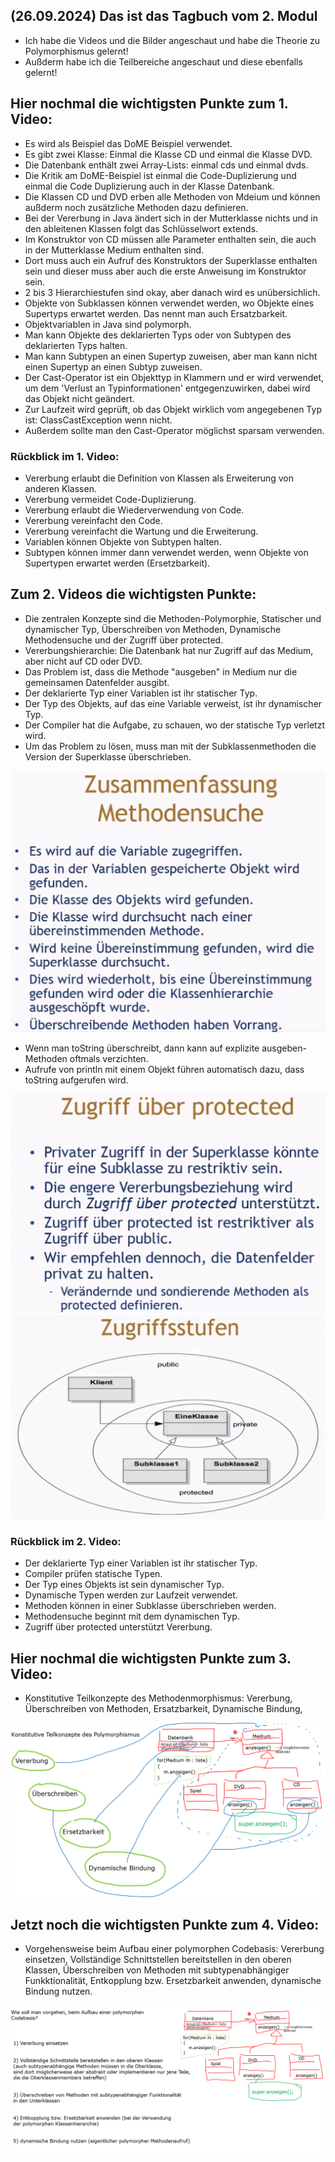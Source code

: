 ## (26.09.2024) Das ist das Tagbuch vom 2. Modul
- Ich habe die Videos und die Bilder angeschaut und habe die Theorie zu Polymorphismus gelernt!
- Außderm habe ich die Teilbereiche angeschaut und diese ebenfalls gelernt!

## Hier nochmal die wichtigsten Punkte zum 1. Video:
- Es wird als Beispiel das DoME Beispiel verwendet.
- Es gibt zwei Klasse: Einmal die Klasse CD und einmal die Klasse DVD.
- Die Datenbank enthält zwei Array-Lists: einmal cds und einmal dvds.
- Die Kritik am DoME-Beispiel ist einmal die Code-Duplizierung und einmal die Code Duplizierung auch in der Klasse Datenbank.
- Die Klassen CD und DVD erben alle Methoden von Mdeium und können außderm noch zusätzliche Methoden dazu definieren.
- Bei der Vererbung in Java ändert sich in der Mutterklasse nichts und in den ableitenen Klassen folgt das Schlüsselwort extends.
- Im Konstruktor von CD müssen alle Parameter enthalten sein, die auch in der Mutterklasse Medium enthalten sind.
- Dort muss auch ein Aufruf des Konstruktors der Superklasse enthalten sein und dieser muss aber auch die erste Anweisung im Konstruktor sein.
- 2 bis 3 Hierarchiestufen sind okay, aber danach wird es unübersichlich.
- Objekte von Subklassen können verwendet werden, wo Objekte eines Supertyps erwartet werden. Das nennt man auch Ersatzbarkeit.
- Objektvariablen in Java sind polymorph.
- Man kann Objekte des deklarierten Typs oder von Subtypen des deklarierten Typs halten.
- Man kann Subtypen an einen Supertyp zuweisen, aber man kann nicht einen Supertyp an einen Subtyp zuweisen.
- Der Cast-Operator ist ein Objekttyp in Klammern und er wird verwendet, um dem 'Verlust an Typinformationen' entgegenzuwirken, dabei wird das Objekt nicht geändert. 
- Zur Laufzeit wird geprüft, ob das Objekt wirklich vom angegebenen Typ ist: ClassCastException wenn nicht.
- Außerdem sollte man den Cast-Operator möglichst sparsam verwenden.

### Rückblick im 1. Video:
- Vererbung erlaubt die Definition von Klassen als Erweiterung von anderen Klassen.
- Vererbung vermeidet Code-Duplizierung.
- Vererbung erlaubt die Wiederverwendung von Code.
- Vererbung vereinfacht den Code.
- Vererbung vereinfacht die Wartung und die Erweiterung.
- Variablen können Objekte von Subtypen halten. 
- Subtypen können immer dann verwendet werden, wenn Objekte von Supertypen erwartet werden (Ersetzbarkeit).

## Zum 2. Videos die wichtigsten Punkte:
- Die zentralen Konzepte sind die Methoden-Polymorphie, Statischer und dynamischer Typ, Überschreiben von Methoden, Dynamische Methodensuche und der Zugriff über protected.
- Vererbungshierarchie: Die Datenbank hat nur Zugriff auf das Medium, aber nicht auf CD oder DVD.
- Das Problem ist, dass die Methode "ausgeben" in Medium nur die gemeinsamen Datenfelder ausgibt.
- Der deklarierte Typ einer Variablen ist ihr statischer Typ.
- Der Typ des Objekts, auf das eine Variable verweist, ist ihr dynamischer Typ.
- Der Compiler hat die Aufgabe, zu schauen, wo der statische Typ verletzt wird.
- Um das Problem zu lösen, muss man mit der Subklassenmethoden die Version der Superklasse überschrieben.

![img.png](img.png)

- Wenn man toString überschreibt, dann kann auf explizite ausgeben-Methoden oftmals verzichten.
- Aufrufe von println mit einem Objekt führen automatisch dazu, dass toString aufgerufen wird.

![img_1.png](img_1.png)
![img_2.png](img_2.png)

### Rückblick im 2. Video:
- Der deklarierte Typ einer Variablen ist ihr statischer Typ.
- Compiler prüfen statische Typen.
- Der Typ eines Objekts ist sein dynamischer Typ.
- Dynamische Typen werden zur Laufzeit verwendet.
- Methoden können in einer Subklasse überschrieben werden.
- Methodensuche beginnt mit dem dynamischen Typ. 
- Zugriff über protected unterstützt Vererbung.

## Hier nochmal die wichtigsten Punkte zum 3. Video:
- Konstitutive Teilkonzepte des Methodenmorphismus: Vererbung, Überschreiben von Methoden, Ersatzbarkeit, Dynamische Bindung, 

![img_4.png](img_4.png)

## Jetzt noch die wichtigsten Punkte zum 4. Video:
- Vorgehensweise beim Aufbau einer polymorphen Codebasis: Vererbung einsetzen, Vollständige Schnittstellen bereitstellen in den oberen Klassen, Überschreiben von Methoden mit subtypenabhängiger Funkktionalität, Entkopplung bzw. Ersetzbarkeit anwenden, dynamische Bindung nutzen.

![img_5.png](img_5.png)